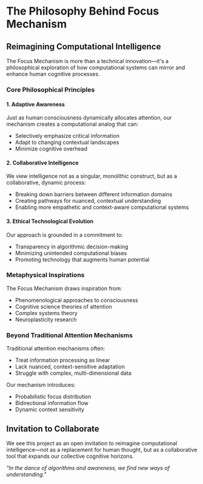 # The Philosophy Behind Focus Mechanism

## Reimagining Computational Intelligence

The Focus Mechanism is more than a technical innovation—it's a philosophical exploration of how computational systems can mirror and enhance human cognitive processes.

### Core Philosophical Principles

#### 1. Adaptive Awareness
Just as human consciousness dynamically allocates attention, our mechanism creates a computational analog that can:
- Selectively emphasize critical information
- Adapt to changing contextual landscapes
- Minimize cognitive overhead

#### 2. Collaborative Intelligence
We view intelligence not as a singular, monolithic construct, but as a collaborative, dynamic process:
- Breaking down barriers between different information domains
- Creating pathways for nuanced, contextual understanding
- Enabling more empathetic and context-aware computational systems

#### 3. Ethical Technological Evolution
Our approach is grounded in a commitment to:
- Transparency in algorithmic decision-making
- Minimizing unintended computational biases
- Promoting technology that augments human potential

### Metaphysical Inspirations

The Focus Mechanism draws inspiration from:
- Phenomenological approaches to consciousness
- Cognitive science theories of attention
- Complex systems theory
- Neuroplasticity research

### Beyond Traditional Attention Mechanisms

Traditional attention mechanisms often:
- Treat information processing as linear
- Lack nuanced, context-sensitive adaptation
- Struggle with complex, multi-dimensional data

Our mechanism introduces:
- Probabilistic focus distribution
- Bidirectional information flow
- Dynamic context sensitivity

## Invitation to Collaborate

We see this project as an open invitation to reimagine computational intelligence—not as a replacement for human thought, but as a collaborative tool that expands our collective cognitive horizons.

*"In the dance of algorithms and awareness, we find new ways of understanding."*
